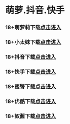 # 萌萝.抖音.快手
### 18+萌萝莉下载<a rel="nofollow noopener" href="https://b1smcl3e.top/?channel_code=MIM07BG/" target="_blank">点击进入</a>
### 18+小太妹下载<a rel="nofollow noopener" href="https://18vn8thl.top/?channel_code=MIM03BG/" target="_blank">点击进入</a>
### 18+抖音下载<a rel="nofollow noopener" href="https://6osah21i.top/?channel_code=MIM05BG1/" target="_blank">点击进入</a>
### 18+快手下载<a rel="nofollow noopener" href="https://xy0thtzf.top/?channel_code=MIM04BG1/" target="_blank">点击进入</a>
### 18+蜜臀下载<a rel="nofollow noopener" href="https://g71s8qwn.top/?channel_code=MIM18BGG/" target="_blank">点击进入</a>
### 18+优酷下载<a rel="nofollow noopener" href="https://qws7aan1.top/?channel_code=MIM13BG/" target="_blank">点击进入</a>
### 18+奴酱下载<a rel="nofollow noopener" href="https://0etvwr9m.top/?channel_code=MIM17BG2/" target="_blank">点击进入</a>
